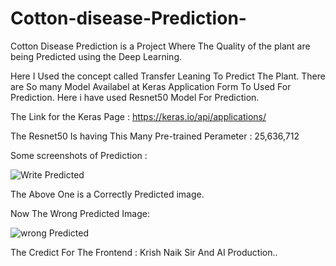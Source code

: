 # Cotton-disease-Prediction-

Cotton Disease Prediction is a Project Where The Quality of the plant are being Predicted using the Deep Learning.

Here I Used the concept called Transfer Leaning To Predict The Plant.
There are So many Model Availabel at Keras Application Form To Used For Prediction.
Here i have used Resnet50 Model For Prediction.

The Link for the Keras Page : https://keras.io/api/applications/

The Resnet50 Is having This Many Pre-trained Perameter : 25,636,712

Some screenshots of Prediction :


![Write Predicted](https://user-images.githubusercontent.com/53794122/95225013-f524d080-0818-11eb-9cd7-f6a338f8ad82.png)

The Above One is a Correctly Predicted image.

Now The Wrong Predicted Image:

![wrong Predicted](https://user-images.githubusercontent.com/53794122/95224770-b55de900-0818-11eb-99d5-e4bd7a9f2f8b.png)

The Credict For The Frontend : Krish Naik Sir And AI Production..

